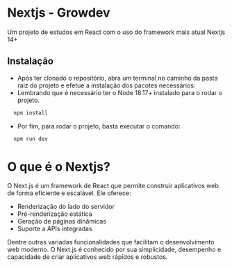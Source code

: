 
# Nextjs - Growdev
Um projeto de estudos em React com o uso do framework mais atual Nextjs 14+




## Instalação

- Após ter clonado o repositório, abra um terminal no caminho da pasta raiz do projeto e efetue a instalação dos pacotes necessários:
- Lembrando que é necessário ter o Node 18.17+ instalado para o rodar o projeto.
```bash
  npm install
```
- Por fim, para rodar o projeto, basta executar o comando:
```bash
  npm run dev
```

# O que é o Nextjs?

O Next.js é um framework de React que permite construir aplicativos web de forma eficiente e escalável. Ele oferece:
- Renderização do lado do servidor 
- Pré-renderização estática 
- Geração de páginas dinâmicas 
- Suporte a APIs integradas

Dentre outras variadas funcionalidades que facilitam o desenvolvimento web moderno. O Next.js é conhecido por sua simplicidade, desempenho e capacidade de criar aplicativos web rápidos e robustos.



